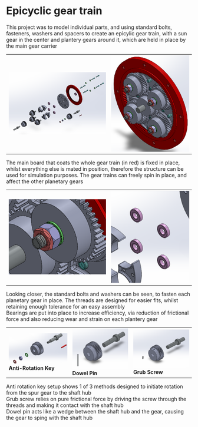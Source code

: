 # Epicyclic gear train

This project was to model individual parts, and using standard bolts, fasteners, washers and spacers to create an epicylic gear train, with a sun gear in the center and plantery gears around it, which are held in place by the main gear carrier

<table>
<tr>
<td><img src="exploded-view-epicyclic-gear-train.png" alt="exploded view" width="400"></td>
<td><img src="epicyclic-gear-train.png" alt="assembled view" width="320"></td>
</tr>
</table>

The main board that coats the whole gear train (in red) is fixed in place, whilst everything else is mated in position, therefore the structure can be used for simulation purposes. The gear trains can freely spin in place, and affect the other planetary gears

<table>
<tr>
<td><img src="close-up-standard-parts.png" alt="close-up standard parts" width="400"></td>
<td><img src="bearings.png" alt="bearings" width="320"></td>
</tr>
</table>

Looking closer, the standard bolts and washers can be seen, to fasten each planetary gear in place. The threads are designed for easier fits, whilst retaining enough tolerance for an easy assembly <br>
Bearings are put into place to increase efficiency, via reduction of frictional force and also reducing wear and strain on each plantery gear

<table>
<tr>
<td><img src="anti-rotation-key.png" alt="anti-rotation key" width="250"><br><b>Anti-Rotation Key</b></td>
<td><img src="dowel-pin.png" alt="dowel pin" width="250"><br><b>Dowel Pin</b></td>
<td><img src="grub-screw.png" alt="grub screw" width="250"><br><b>Grub Screw</b></td>
</tr>
</table>

Anti rotation key setup shows 1 of 3 methods designed to initiate rotation from the spur gear to the shaft hub <br>
Grub screw relies on pure frictional force by driving the screw through the threads and making it contact with the shaft hub <br>
Dowel pin acts like a wedge between the shaft hub and the gear, causing the gear to sping with the shaft hub
